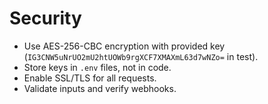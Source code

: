 # Security

- Use AES-256-CBC encryption with provided key (`IG3CNW5uNrUO2mU2htUOWb9rgXCF7XMAXmL63d7wNZo=` in test).
- Store keys in `.env` files, not in code.
- Enable SSL/TLS for all requests.
- Validate inputs and verify webhooks.
